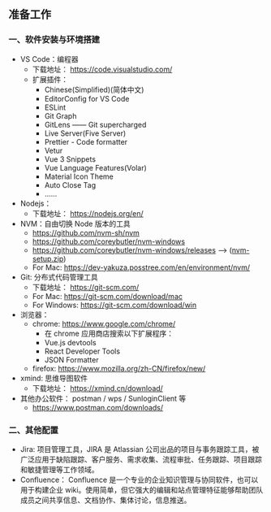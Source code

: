 ## 准备工作

### 一、软件安装与环境搭建

- VS Code：编程器
  - 下载地址： https://code.visualstudio.com/
  - 扩展插件：
    - Chinese(Simplified)(简体中文)
    - EditorConfig for VS Code
    - ESLint
    - Git Graph
    - GitLens —— Git supercharged
    - Live Server(Five Server)
    - Prettier - Code formatter
    - Vetur
    - Vue 3 Snippets
    - Vue Language Features(Volar)
    - Material Icon Theme
    - Auto Close Tag
    - ......
- Nodejs：
  - 下载地址： https://nodejs.org/en/
- NVM：自由切换 Node 版本的工具
  - https://github.com/nvm-sh/nvm
  - https://github.com/coreybutler/nvm-windows
  - https://github.com/coreybutler/nvm-windows/releases --> (<a href="https://github.com/coreybutler/nvm-windows/releases/download/1.1.10/nvm-setup.zip">nvm-setup.zip</a>)
  - For Mac: https://dev-yakuza.posstree.com/en/environment/nvm/
- Git: 分布式代码管理工具
  - 下载地址： https://git-scm.com/
  - For Mac: https://git-scm.com/download/mac
  - For Windows: https://git-scm.com/download/win
- 浏览器：
  - chrome: https://www.google.com/chrome/
    - 在 chrome 应用商店搜索以下扩展程序：
    - Vue.js devtools
    - React Developer Tools
    - JSON Formatter
  - firefox: https://www.mozilla.org/zh-CN/firefox/new/
- xmind: 思维导图软件
  - 下载地址： https://xmind.cn/download/
- 其他办公软件： postman / wps / SunloginClient 等
  - https://www.postman.com/downloads/

### 二、其他配置

- Jira: 项目管理工具，JIRA 是 Atlassian 公司出品的项目与事务跟踪工具，被广泛应用于缺陷跟踪、客户服务、需求收集、流程审批、任务跟踪、项目跟踪和敏捷管理等工作领域。
- Confluence： Confluence 是一个专业的企业知识管理与协同软件，也可以用于构建企业 wiki。使用简单，但它强大的编辑和站点管理特征能够帮助团队成员之间共享信息、文档协作、集体讨论，信息推送。
